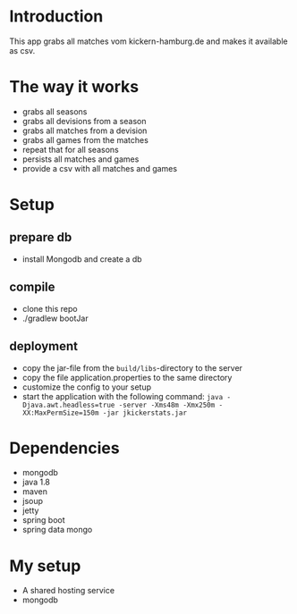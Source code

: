 # Introduction
This app grabs all matches vom kickern-hamburg.de and makes it available as csv.

# The way it works
* grabs all seasons
* grabs all devisions from a season
* grabs all matches from a devision
* grabs all games from the matches
* repeat that for all seasons
* persists all matches and games
* provide a csv with all matches and games

# Setup
## prepare db
* install Mongodb and create a db

## compile 
* clone this repo
* ./gradlew bootJar

## deployment
* copy the jar-file from the `build/libs`-directory to the server
* copy the file application.properties to the same directory
* customize the config to your setup 
* start the application with the following command: `java -Djava.awt.headless=true -server -Xms48m -Xmx250m -XX:MaxPermSize=150m -jar jkickerstats.jar`

# Dependencies
* mongodb
* java 1.8
* maven
* jsoup
* jetty
* spring boot
* spring data mongo

# My setup
* A shared hosting service
* mongodb
